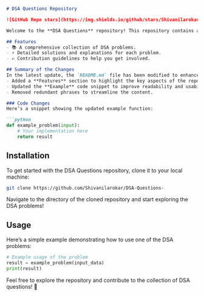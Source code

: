 ```markdown
# DSA Questions Repository

![GitHub Repo stars](https://img.shields.io/github/stars/Shivanilarokar/DSA-Questions-) ![GitHub forks](https://img.shields.io/github/forks/Shivanilarokar/DSA-Questions-) ![GitHub issues](https://img.shields.io/github/issues/Shivanilarokar/DSA-Questions-)

Welcome to the **DSA Questions** repository! This repository contains a collection of Data Structures and Algorithms (DSA) problems designed to help you enhance your coding skills.

## Features
- 📚 A comprehensive collection of DSA problems.
- ⚡ Detailed solutions and explanations for each problem.
- ✍️ Contribution guidelines to help you get involved.

## Summary of the Changes
In the latest update, the `README.md` file has been modified to enhance clarity and structure. The following changes were made:
- Added a **Features** section to highlight the key aspects of the repository.
- Updated the **Example** code snippet to improve readability and usability.
- Removed redundant phrases to streamline the content.

### Code Changes
Here’s a snippet showing the updated example function:

```python
def example_problem(input):
    # Your implementation here
    return result
```

## Installation
To get started with the DSA Questions repository, clone it to your local machine:

```bash
git clone https://github.com/Shivanilarokar/DSA-Questions-
```

Navigate to the directory of the cloned repository and start exploring the DSA problems!

## Usage
Here’s a simple example demonstrating how to use one of the DSA problems:

```python
# Example usage of the problem
result = example_problem(input_data)
print(result)
```

Feel free to explore the repository and contribute to the collection of DSA questions! 🎉
```